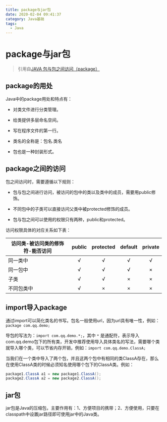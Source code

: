 ```yaml
---
title: package与jar包
date: 2020-02-04 09:41:37
category: Java基础
tags: 
  - Java
---
```


# package与jar包

> 引用自[JAVA 包与包之间访问（package）](https://blog.csdn.net/wu_lai_314/article/details/8654461)

## package的用处

Java中的package用处和特点有：

- 对类文件进行分类管理。

- 给类提供多层命名空间。

- 写在程序文件的第一行。

- 类名的全称是：包名.类名

- 包也是一种封装形式。

## package之间的访问

包之间访问时，需要遵循以下规则：

- 包与包之间进行访问，被访问的包中的类以及类中的成员，需要用public修饰。

- 不同包中的子类可以直接访问父类中被protected修饰的成员。

- 包与包之间可以使用的权限只有两种，public和protected。

访问权限具体的对应关系如下表：

|访问类-被访问类的修饰符-能否访问|public|protected|default|private|
|---|:---:|:---:|:---:|:---:|
|同一类中|√|√|√|√|
|同一包中|√|√|√|×|
|子类|√|√|×|×|
|不同包类中|√|×|×|×|

## import导入package

通过import可以简化类名的书写。包名一般使用url，因为url具有唯一性，例如：`package com.qq.demo;`

导包的写法为：`import com.qq.demo.*;`，其中 `*` 是通配符，表示导入 com.qq.demo包下的所有类，开发中推荐使用导入具体类名的写法，需要哪个类就导入哪个类，可以节省内存开销，例如：`import com.qq.demo.ClassA;`

当我们在一个类中导入了两个包，并且这两个包中有相同的类ClassA存在，那么在使用ClassA类的时候必须知名使用哪个包下的ClassA类。例如：

```Java
package1.ClassA a1 = new package1.ClassA();
package2.ClassA a2 = new package2.ClassA();
```

## jar包

jar包是Java的压缩包，主要作用有：1、方便项目的携带；2、方便使用，只要在classpath中设置jar路径即可使用jar中的Java类。